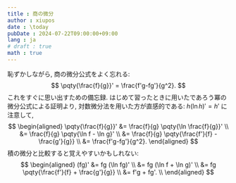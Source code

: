 ```yaml
---
title : 商の微分
author : xiupos
date : \today
pubDate : 2024-07-22T09:00:00+09:00
lang : ja
# draft : true
math : true
---
```


恥ずかしながら, 商の微分公式をよく忘れる:
$$
\pqty{\frac{f}{g}}' = \frac{f'g-fg'}{g^2}.
$$
これをすぐに思い出すための備忘録. はじめて習ったときに用いたであろう冪の微分公式による証明より, 対数微分法を用いた方が直感的である: $h(\ln h)'=h'$ に注意して,
$$
\begin{aligned}
  \pqty{\frac{f}{g}}'
    &= \frac{f}{g} \pqty{\ln \frac{f}{g}}' \\
    &= \frac{f}{g} \pqty{\ln f - \ln g}' \\
    &= \frac{f}{g} \pqty{\frac{f'}{f} - \frac{g'}{g}} \\
    &= \frac{f'g-fg'}{g^2}.
\end{aligned}
$$
積の微分と比較すると覚えやすいかもしれない:
$$
\begin{aligned}
  (fg)'
    &= fg (\ln fg)' \\
    &= fg (\ln f + \ln g)' \\
    &= fg \pqty{\frac{f'}{f} + \frac{g'}{g}} \\
    &= f'g + fg'. \\
\end{aligned}
$$
